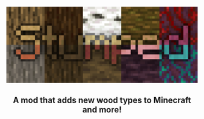 ![Stumped](./logo.png)

<h2 style="text-align:center"> A mod that adds new wood types to Minecraft and more! </h2>